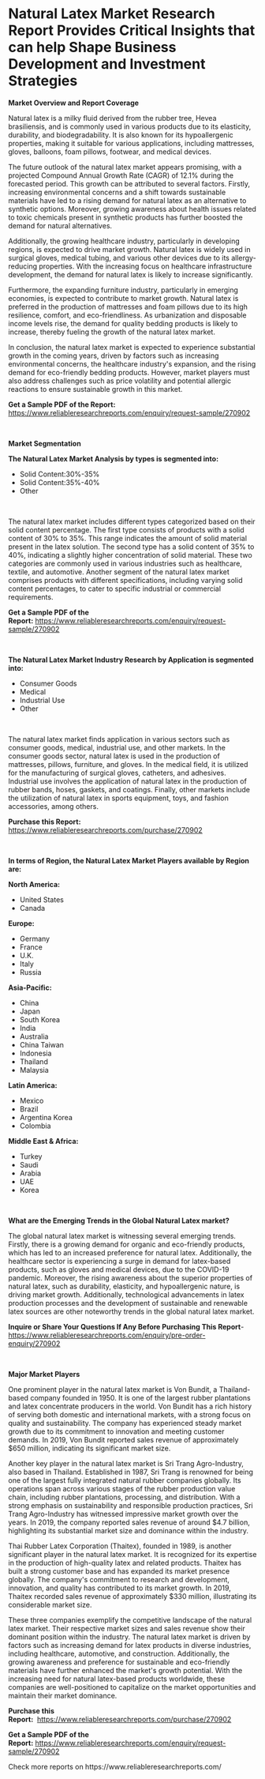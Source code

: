<p><h1>Natural Latex Market Research Report Provides Critical Insights that can help Shape Business Development and Investment Strategies</h1></p><p><strong>Market Overview and Report Coverage</strong></p>
<p><p>Natural latex is a milky fluid derived from the rubber tree, Hevea brasiliensis, and is commonly used in various products due to its elasticity, durability, and biodegradability. It is also known for its hypoallergenic properties, making it suitable for various applications, including mattresses, gloves, balloons, foam pillows, footwear, and medical devices.</p><p>The future outlook of the natural latex market appears promising, with a projected Compound Annual Growth Rate (CAGR) of 12.1% during the forecasted period. This growth can be attributed to several factors. Firstly, increasing environmental concerns and a shift towards sustainable materials have led to a rising demand for natural latex as an alternative to synthetic options. Moreover, growing awareness about health issues related to toxic chemicals present in synthetic products has further boosted the demand for natural alternatives.</p><p>Additionally, the growing healthcare industry, particularly in developing regions, is expected to drive market growth. Natural latex is widely used in surgical gloves, medical tubing, and various other devices due to its allergy-reducing properties. With the increasing focus on healthcare infrastructure development, the demand for natural latex is likely to increase significantly.</p><p>Furthermore, the expanding furniture industry, particularly in emerging economies, is expected to contribute to market growth. Natural latex is preferred in the production of mattresses and foam pillows due to its high resilience, comfort, and eco-friendliness. As urbanization and disposable income levels rise, the demand for quality bedding products is likely to increase, thereby fueling the growth of the natural latex market.</p><p>In conclusion, the natural latex market is expected to experience substantial growth in the coming years, driven by factors such as increasing environmental concerns, the healthcare industry's expansion, and the rising demand for eco-friendly bedding products. However, market players must also address challenges such as price volatility and potential allergic reactions to ensure sustainable growth in this market.</p></p>
<p><strong>Get a Sample PDF of the Report:</strong> <a href="https://www.reliableresearchreports.com/enquiry/request-sample/270902">https://www.reliableresearchreports.com/enquiry/request-sample/270902</a></p>
<p>&nbsp;</p>
<p><strong>Market Segmentation</strong></p>
<p><strong>The Natural Latex Market Analysis by types is segmented into:</strong></p>
<p><ul><li>Solid Content:30%-35%</li><li>Solid Content:35%-40%</li><li>Other</li></ul></p>
<p>&nbsp;</p>
<p><p>The natural latex market includes different types categorized based on their solid content percentage. The first type consists of products with a solid content of 30% to 35%. This range indicates the amount of solid material present in the latex solution. The second type has a solid content of 35% to 40%, indicating a slightly higher concentration of solid material. These two categories are commonly used in various industries such as healthcare, textile, and automotive. Another segment of the natural latex market comprises products with different specifications, including varying solid content percentages, to cater to specific industrial or commercial requirements.</p></p>
<p><strong>Get a Sample PDF of the Report:</strong>&nbsp;<a href="https://www.reliableresearchreports.com/enquiry/request-sample/270902">https://www.reliableresearchreports.com/enquiry/request-sample/270902</a></p>
<p>&nbsp;</p>
<p><strong>The Natural Latex Market Industry Research by Application is segmented into:</strong></p>
<p><ul><li>Consumer Goods</li><li>Medical</li><li>Industrial Use</li><li>Other</li></ul></p>
<p>&nbsp;</p>
<p><p>The natural latex market finds application in various sectors such as consumer goods, medical, industrial use, and other markets. In the consumer goods sector, natural latex is used in the production of mattresses, pillows, furniture, and gloves. In the medical field, it is utilized for the manufacturing of surgical gloves, catheters, and adhesives. Industrial use involves the application of natural latex in the production of rubber bands, hoses, gaskets, and coatings. Finally, other markets include the utilization of natural latex in sports equipment, toys, and fashion accessories, among others.</p></p>
<p><strong>Purchase this Report:</strong>&nbsp; <a href="https://www.reliableresearchreports.com/purchase/270902">https://www.reliableresearchreports.com/purchase/270902</a></p>
<p>&nbsp;</p>
<p><strong>In terms of Region, the Natural Latex Market Players available by Region are:</strong></p>
<p>
    <p> <strong> North America: </strong>
        <ul>
            <li>United States</li>
            <li>Canada</li>
        </ul>
        </p> 
    <p> <strong> Europe: </strong>
        <ul>
            <li>Germany</li>
            <li>France</li>
            <li>U.K.</li>
            <li>Italy</li>
            <li>Russia</li>
        </ul>
        </p> 
    <p> <strong> Asia-Pacific: </strong>
        <ul>
            <li>China</li>
            <li>Japan</li>
            <li>South Korea</li>
            <li>India</li>
            <li>Australia</li>
            <li>China Taiwan</li>
            <li>Indonesia</li>
            <li>Thailand</li>
            <li>Malaysia</li>
        </ul>
        </p> 
    <p> <strong> Latin America: </strong>
        <ul>
            <li>Mexico</li>
            <li>Brazil</li>
            <li>Argentina Korea</li>
            <li>Colombia</li>
        </ul>
        </p> 
    <p> <strong> Middle East & Africa: </strong>
        <ul>
            <li>Turkey</li>
            <li>Saudi</li>
            <li>Arabia</li>
            <li>UAE</li>
            <li>Korea</li>
        </ul>
    </p>
    </p>
<p>&nbsp;</p>
<p><strong>What are the Emerging Trends in the Global Natural Latex market?</strong></p>
<p><p>The global natural latex market is witnessing several emerging trends. Firstly, there is a growing demand for organic and eco-friendly products, which has led to an increased preference for natural latex. Additionally, the healthcare sector is experiencing a surge in demand for latex-based products, such as gloves and medical devices, due to the COVID-19 pandemic. Moreover, the rising awareness about the superior properties of natural latex, such as durability, elasticity, and hypoallergenic nature, is driving market growth. Additionally, technological advancements in latex production processes and the development of sustainable and renewable latex sources are other noteworthy trends in the global natural latex market.</p></p>
<p><strong>Inquire or Share Your Questions If Any Before Purchasing This Report</strong>- <a href="https://www.reliableresearchreports.com/enquiry/pre-order-enquiry/270902">https://www.reliableresearchreports.com/enquiry/pre-order-enquiry/270902</a></p>
<p>&nbsp;</p>
<p><strong>Major Market Players</strong></p>
<p><p>One prominent player in the natural latex market is Von Bundit, a Thailand-based company founded in 1950. It is one of the largest rubber plantations and latex concentrate producers in the world. Von Bundit has a rich history of serving both domestic and international markets, with a strong focus on quality and sustainability. The company has experienced steady market growth due to its commitment to innovation and meeting customer demands. In 2019, Von Bundit reported sales revenue of approximately $650 million, indicating its significant market size.</p><p>Another key player in the natural latex market is Sri Trang Agro-Industry, also based in Thailand. Established in 1987, Sri Trang is renowned for being one of the largest fully integrated natural rubber companies globally. Its operations span across various stages of the rubber production value chain, including rubber plantations, processing, and distribution. With a strong emphasis on sustainability and responsible production practices, Sri Trang Agro-Industry has witnessed impressive market growth over the years. In 2019, the company reported sales revenue of around $4.7 billion, highlighting its substantial market size and dominance within the industry.</p><p>Thai Rubber Latex Corporation (Thaitex), founded in 1989, is another significant player in the natural latex market. It is recognized for its expertise in the production of high-quality latex and related products. Thaitex has built a strong customer base and has expanded its market presence globally. The company's commitment to research and development, innovation, and quality has contributed to its market growth. In 2019, Thaitex recorded sales revenue of approximately $330 million, illustrating its considerable market size.</p><p>These three companies exemplify the competitive landscape of the natural latex market. Their respective market sizes and sales revenue show their dominant position within the industry. The natural latex market is driven by factors such as increasing demand for latex products in diverse industries, including healthcare, automotive, and construction. Additionally, the growing awareness and preference for sustainable and eco-friendly materials have further enhanced the market's growth potential. With the increasing need for natural latex-based products worldwide, these companies are well-positioned to capitalize on the market opportunities and maintain their market dominance.</p></p>
<p><strong>Purchase this Report:</strong>&nbsp;&nbsp;<a href="https://www.reliableresearchreports.com/purchase/270902">https://www.reliableresearchreports.com/purchase/270902</a></p>
<p></p>
<p><strong>Get a Sample PDF of the Report:</strong>&nbsp;<a href="https://www.reliableresearchreports.com/enquiry/request-sample/270902">https://www.reliableresearchreports.com/enquiry/request-sample/270902</a></p>
<p>Check more reports on https://www.reliableresearchreports.com/</p>